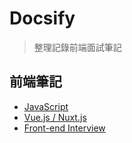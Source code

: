 # Docsify

> 整理記錄前端面試筆記

## 前端筆記
  * [JavaScript](https://docsify-pitt.netlify.app)
  * [Vue.js / Nuxt.js](https://docsify-vue-nuxt.netlify.app)
  * [Front-end Interview](https://docsify-frontend-interview.netlify.app)